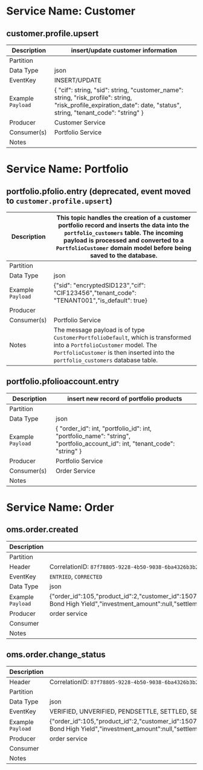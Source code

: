 # Service Name: Customer
## customer.profile.upsert
|Description    |insert/update customer information|
|--|--|
|Partition      |  |
|Data Type      | json |
|EventKey       | INSERT/UPDATE |
|Example `Payload`|{ "cif": string, "sid": string, "customer_name": string, "risk_profile": string, "risk_profile_expiration_date": date, "status", string, "tenant_code": "string" }| `
|Producer       | Customer Service |
|Consumer(s)       | Portfolio Service |
|Notes          |  |


# Service Name: Portfolio
## portfolio.pfolio.entry (deprecated, event moved to `customer.profile.upsert`)

|Description    | This topic handles the creation of a customer portfolio record and inserts the data into the `portfolio_customers` table. The incoming payload is processed and converted to a `PortfolioCustomer` domain model before being saved to the database.|
|--|--|
|Partition      |  |
|Data Type      | json |
|Example `Payload`|{"sid": "encryptedSID123","cif": "CIF123456","tenant_code": "TENANT001","is_default": true}| `
|Producer       |  |
|Consumer(s)       | Portfolio Service |
|Notes          | The message payload is of type `CustomerPortfolioDefault`, which is transformed into a `PortfolioCustomer` model. The `PortfolioCustomer` is then inserted into the `portfolio_customers` database table. |

## portfolio.pfolioaccount.entry

|Description    |insert new record of portfolio products|
|--|--|
|Partition      |  |
|Data Type      | json |
|Example `Payload`|{ "order_id": int, "portfolio_id": int, "portfolio_name": "string", "portfolio_account_id": int, "tenant_code": "string" }| `
|Producer       | Portfolio Service  |
|Consumer(s)       | Order Service |
|Notes          |  |

# Service Name: Order
## oms.order.created

|Description    | Topic ini menangani pembuatan order dan memasukan data ke dalam table `orders`. Payload yang masuk diproses dan di konversi ke model `orderevent` setelah disimpan ke database |
|--|--|
|Partition      |  |"
|Header         | CorrelationID: `87f78805-9228-4b50-9038-6ba4326b3b28`, TenantCode: `praisindo_qpgk4g` |
|EventKey | `ENTRIED`, `CORRECTED` |
|Data Type      | json |
|Example `Payload`| {"order_id":105,"product_id":2,"customer_id":1507,"order_type_id":"1","order_type_name":"Buy","order_plan_id":null,"order_plan_name":null,"portfolio_account_no":null,"portfolio_account_type":null,"portfolio_account_id":null,"cif":"730048947","sid":"2519501192345","asset_class_id":"FI","sub_asset_class_id":"CB","product_code":"BND002","product_name":"Corporate Bond High Yield","investment_amount":null,"settlement_amount":null,"tenor":null,"face_value":20000} |
|Producer       | order service |
|Consumer       |  |
|Notes          |  |

## oms.order.change_status

|Description    | Topic ini menangani perubahan status order `orders`. Payload yang masuk diproses dan di konversi ke model `orderevent` setelah melakukan update ke database. |
|--|--|
|Header | CorrelationID: `87f78805-9228-4b50-9038-6ba4326b3b28`, TenantCode: `praisindo_qpgk4g` |
|Partition      |  |
|Data Type      | json |
|EventKey | VERIFIED, UNVERIFIED, PENDSETTLE, SETTLED, SENDBACK, REJECTED, DELETED |
|Example `Payload`| {"order_id":105,"product_id":2,"customer_id":1507,"order_type_id":"1","order_type_name":"Buy","order_plan_id":null,"order_plan_name":null,"portfolio_account_no":null,"portfolio_account_type":null,"portfolio_account_id":null,"cif":"730048947","sid":"2519501192345","asset_class_id":"FI","sub_asset_class_id":"CB","product_code":"BND002","product_name":"Corporate Bond High Yield","investment_amount":null,"settlement_amount":null,"tenor":null,"face_value":20000} |
|Producer       | order service |
|Consumer       |  |
|Notes          |  |
